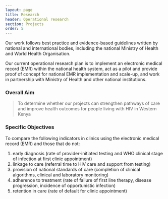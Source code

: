 ```yaml
---
layout: page
title: Research
header: Operational research
section: Projects
order: 5
---
```


<p class="lead">Our work follows best practice and evidence-based guidelines written by national and international bodies, including the national Ministry of Health and World Health Organisation.</p>

Our current operational research plan is to implement an electronic medical record (EMR) within the national health system, act as a pilot and provide proof of concept for national EMR implementation and scale-up, and work in partnership with Ministry of Health and other national institutions.

### Overall Aim
> To determine whether our projects can strengthen pathways of care and improve health outcomes for people living with HIV in Western Kenya

### Specific Objectives
To compare the following indicators in clinics using the electronic medical record (EMR) and those that do not:
 1. early diagnosis (rate of provider-initiated testing and WHO clinical stage of infection at first clinic appointment)
 2. linkage to care (referral time to HIV care and support from testing)
 3. provision of national standards of care (completion of clinical algorithms, clinical and laboratory monitoring)
 4. adherence to treatment (rate of failure of first line therapy, disease progression, incidence of opportunistic infection)
 5. retention in care (rate of default for clinic appointment)
